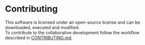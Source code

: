 # Contributing

This software is licensed under an open-source license and can be downloaded, 
executed and modified. <br>
To contribute to the collaborative development follow the workflow described in 
[CONTRIBUTING.md](https://github.com/OpenEnergyPlatform/oemetadata/blob/production/CONTRIBUTING.md).
 